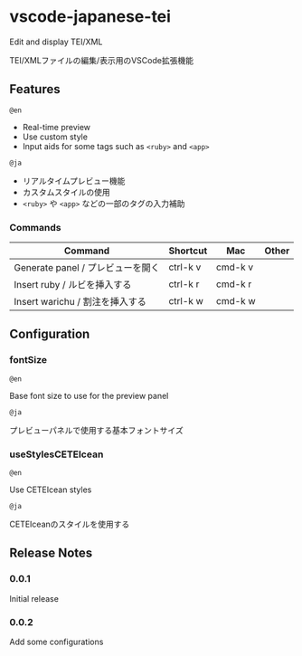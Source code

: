 # vscode-japanese-tei

Edit and display TEI/XML

TEI/XMLファイルの編集/表示用のVSCode拡張機能

## Features

`@en`

- Real-time preview
- Use custom style
- Input aids for some tags such as `<ruby>` and `<app>`

`@ja`

- リアルタイムプレビュー機能
- カスタムスタイルの使用
- `<ruby>` や `<app>` などの一部のタグの入力補助

### Commands

Command | Shortcut | Mac | Other
---------|----------|---------|---------
Generate panel / プレビューを開く | ctrl-k v |  cmd-k v | 
Insert ruby / ルビを挿入する | ctrl-k r |  cmd-k r | 
Insert warichu / 割注を挿入する | ctrl-k w |  cmd-k w | 

## Configuration

### fontSize

`@en`

Base font size to use for the preview panel

`@ja`

プレビューパネルで使用する基本フォントサイズ

### useStylesCETEIcean

`@en`

Use CETEIcean styles

`@ja`

CETEIceanのスタイルを使用する

## Release Notes

### 0.0.1

Initial release

### 0.0.2

Add some configurations

